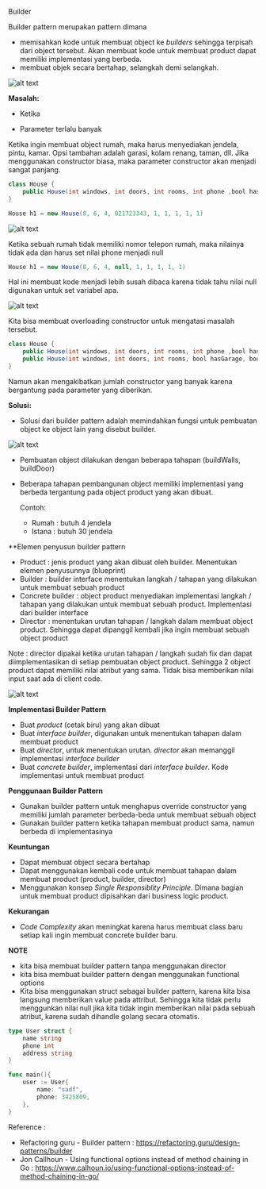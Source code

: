 Builder

Builder pattern merupakan pattern dimana 
- memisahkan kode untuk membuat object ke _builders_ sehingga terpisah dari object tersebut. Akan membuat kode untuk membuat product dapat memiliki implementasi yang berbeda. 
- membuat objek secara bertahap, selangkah demi selangkah.

![alt text](https://refactoring.guru/images/patterns/content/builder/builder.png)


**Masalah:**

- Ketika

- Parameter terlalu banyak 

Ketika ingin membuat object rumah, maka harus menyediakan jendela, pintu, kamar. Opsi tambahan adalah garasi, kolam renang, taman, dll. Jika menggunakan constructor biasa, maka parameter constructor akan menjadi sangat panjang. 


```java
class House {
    public House(int windows, int doors, int rooms, int phone ,bool hasGarage, bool HasSwimPool, boolHasGarden){}
}

House h1 = new House(8, 6, 4, 021723343, 1, 1, 1, 1, 1)
```

![alt text](https://refactoring.guru/images/refactoring/content/smells/long-parameter-list-01.png)


Ketika sebuah rumah tidak memiliki nomor telepon rumah, maka nilainya tidak ada dan harus set nilai phone menjadi null

```java
House h1 = new House(8, 6, 4, null, 1, 1, 1, 1, 1)
```

Hal ini membuat kode menjadi lebih susah dibaca karena tidak tahu nilai null digunakan untuk set variabel apa. 

![alt text](https://refactoring.guru/images/patterns/diagrams/builder/problem2.png)


Kita bisa membuat overloading constructor untuk mengatasi masalah tersebut.

```java
class House {
    public House(int windows, int doors, int rooms, int phone ,bool hasGarage, bool HasSwimPool, boolHasGarden){}
    public House(int windows, int doors, int rooms, bool hasGarage, bool HasSwimPool, boolHasGarden){}
}
```

Namun akan mengakibatkan jumlah constructor yang banyak karena bergantung pada parameter yang diberikan.

**Solusi:**

- Solusi dari builder pattern adalah memindahkan fungsi untuk pembuatan object ke object lain yang disebut builder.

![alt text](https://refactoring.guru/images/patterns/diagrams/builder/solution1.png)


- Pembuatan object dilakukan dengan beberapa tahapan (buildWalls, buildDoor)
- Beberapa tahapan pembangunan object memiliki implementasi yang berbeda tergantung pada object product yang akan dibuat.

    Contoh:

    - Rumah : butuh 4 jendela
    - Istana : butuh 30 jendela

**Elemen penyusun builder pattern

- Product : jenis product  yang akan dibuat oleh builder. Menentukan elemen penyusunnya (blueprint)
- Builder : builder interface menentukan langkah / tahapan yang dilakukan untuk membuat sebuah product
- Concrete builder : object product menyediakan implementasi langkah / tahapan yang dilakukan untuk membuat sebuah product. Implementasi dari builder interface
- Director : menentukan urutan tahapan / langkah dalam membuat object product. Sehingga dapat dipanggil kembali jika ingin membuat sebuah object product

Note : director dipakai ketika urutan tahapan / langkah sudah fix dan dapat diimplementasikan di setiap pembuatan object product. Sehingga 2 object product dapat memiliki nilai atribut yang sama. Tidak bisa memberikan nilai input saat ada di client code.

![alt text](https://refactoring.guru/images/patterns/diagrams/builder/structure.png)

**Implementasi Builder Pattern**
- Buat _product_ (cetak biru) yang akan dibuat
- Buat _interface builder_, digunakan untuk menentukan tahapan dalam membuat product
- Buat _director_, untuk menentukan urutan. _director_ akan memanggil implementasi _interface builder_
- Buat _concrete builder_, implementasi dari _interface builder_. Kode implementasi untuk membuat product

**Penggunaan Builder Pattern**

- Gunakan builder pattern untuk menghapus override constructor yang memiliki jumlah parameter berbeda-beda untuk membuat sebuah object
- Gunakan builder pattern ketika tahapan membuat product sama, namun berbeda di implementasinya 

**Keuntungan**
- Dapat membuat object secara bertahap
- Dapat menggunakan kembali code untuk membuat tahapan dalam membuat product (product, builder, director)
- Menggunakan konsep _Single Responsiblity Principle_. Dimana bagian untuk membuat product dipisahkan dari business logic product.

**Kekurangan**
- _Code Complexity_ akan meningkat karena harus membuat class baru setiap kali ingin membuat concrete builder baru.

**NOTE**
- kita bisa membuat builder pattern tanpa menggunakan director
- kita bisa membuat builder pattern dengan menggunakan functional options
- Kita bisa menggunakan struct sebagai builder pattern, karena kita bisa langsung memberikan value pada attribut. Sehingga kita tidak perlu menggunkan nilai null jika kita tidak ingin memberikan nilai pada sebuah atribut, karena sudah dihandle golang secara otomatis.

```go
type User struct {
    name string
    phone int
    address string
}

func main(){
    user := User{
        name: "sadf",
        phone: 3425809,
    },
}
```

Reference :
- Refactoring guru - Builder pattern : https://refactoring.guru/design-patterns/builder
- Jon Callhoun - Using functional options instead of method chaining in Go :  https://www.calhoun.io/using-functional-options-instead-of-method-chaining-in-go/
